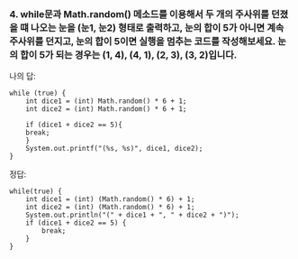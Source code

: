 ### 4. while문과 Math.random() 메소드를 이용해서 두 개의 주사위를 던졌을 떄 나오는 눈을 (눈1, 눈2) 형태로 출력하고, 눈의 합이 5가 아니면 계속 주사위를 던지고, 눈의 합이 5이면 실행을 멈추는 코드를 작성해보세요. 눈의 합이 5가 되는 경우는 (1, 4), (4, 1), (2, 3), (3, 2)입니다.

나의 답:

```
while (true) {
    int dice1 = (int) Math.random() * 6 + 1;
    int dice2 = (int) Math.random() * 6 + 1;
    
    if (dice1 + dice2 == 5){
    break;
    }
    System.out.printf("(%s, %s)", dice1, dice2);
}
```

정답:

```
while(true) {
    int dice1 = (int) (Math.random() * 6) + 1;
    int dice2 = (int) (Math.random() * 6) + 1;
    System.out.println("(" + dice1 + ", " + dice2 + ")");
    if (dice1 + dice2 == 5) {
        break;
    }
}
```